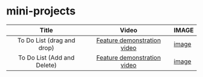 # mini-projects

|            Title            |                            Video                             | IMAGE                                                        |
| :-------------------------: | :----------------------------------------------------------: | ------------------------------------------------------------ |
| To Do List (drag and drop)  | [Feature demonstration video](https://youtu.be/X8RbL4rmCPM?si=IVBWNexolJRqJWct) | [image](https://github.com/maronggithub/mini-projects/blob/main/to%20do%20list-drag%20and%20drop/document/drag%20and%20drop.png) |
| To Do List (Add and Delete) | [Feature demonstration video](https://youtu.be/91qP8j5LOb0?si=u-5DPeUnjd9ZrUnw) | [image](https://github.com/maronggithub/mini-projects/blob/main/to%20do%20list-add%20and%20delete/document/add%20and%20delete.png) |

